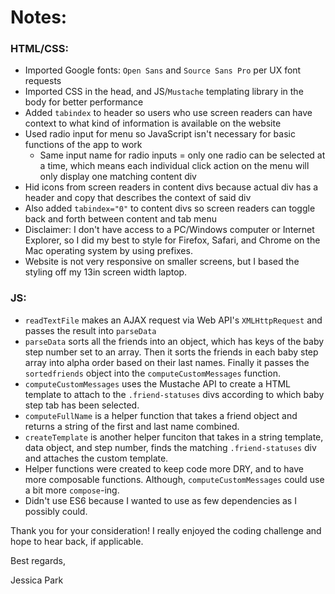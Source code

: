 # Notes:

### HTML/CSS:

* Imported Google fonts: `Open Sans` and `Source Sans Pro` per UX font requests
* Imported CSS in the head, and JS/`Mustache` templating library in the body for better performance
* Added `tabindex` to header so users who use screen readers can have context to what kind of information is available on the website
* Used radio input for menu so JavaScript isn't necessary for basic functions of the app to work
  - Same input name for radio inputs = only one radio can be selected at a time, which means each individual click action on the menu will only display one matching content div
* Hid icons from screen readers in content divs because actual div has a header and copy that describes the context of said div
* Also added `tabindex="0"` to content divs so screen readers can toggle back and forth between content and tab menu
* Disclaimer: I don't have access to a PC/Windows computer or Internet Explorer, so I did my best to style for Firefox, Safari, and Chrome on the Mac operating system by using prefixes.
* Website is not very responsive on smaller screens, but I based the styling off my 13in screen width laptop.

### JS:

* `readTextFile` makes an AJAX request via Web API's `XMLHttpRequest` and passes the result into `parseData`
* `parseData` sorts all the friends into an object, which has keys of the baby step number set to an array. Then it sorts the friends in each baby step array into alpha order based on their last names. Finally it passes the `sortedfriends` object into the `computeCustomMessages` function.
* `computeCustomMessages` uses the Mustache API to create a HTML template to attach to the `.friend-statuses` divs according to which baby step tab has been selected.
* `computeFullName` is a helper function that takes a friend object and returns a string of the first and last name combined.
* `createTemplate` is another helper funciton that takes in a string template, data object, and step number, finds the matching `.friend-statuses` div and attaches the custom template.
* Helper functions were created to keep code more DRY, and to have more composable functions. Although, `computeCustomMessages` could use a bit more `compose`-ing.
* Didn't use ES6 because I wanted to use as few dependencies as I possibly could.

Thank you for your consideration! I really enjoyed the coding challenge and hope to hear back, if applicable.

Best regards,

Jessica Park